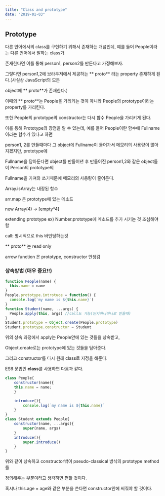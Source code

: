 ```yaml
---
title: "Class and prototype"
date: "2019-01-03"
---
```


## Prototype

다른 언어에서의 class를 구현하기 위해서 존재하는 개념인데, 예를 들어 People이라는 다른 언어에서 말하는 class가

존재한다면 이를 통해 person1, person2를 만든다고 가정해보자.

그렇다면 person1,2에 브라우저에서 제공하는 ** proto** 라는 property 존재하게 된다.(사실상 JavaScript의 모든

object에 ** proto**가 존재한다.)

이때의 ** proto**는 People을 가리키는 것이 아니라 People의 prototype이라는 property를 가리킨다.

또한 People의 prototype의 constructor는 다시 함수 People을 가리키게 된다.

이를 통해 Prototype의 장점을 알 수 있는데, 예를 들어 People이란 함수에 Fullname이라는 함수가 있다고 하면

person1, 2를 만들때마다 그 object에 Fullname이 들어가서 메모리의 사용량이 많아지겠지만, prototype에

Fullname을 담아둔다면 object를 만들어낸 후 만들어진 person1,2와 같은 object들이 Person의 prototype의

Fullname을 가져와 쓰기때문에 메모리의 사용량이 줄어든다.

Array.isArray는 내장된 함수

arr.map 은 prototype에 있는 메소드

new Array(4) -> [empty*4]

extending prototype ex) Number.prototype에 메소드를 추가 시키는 것 조심해야함

call: 명시적으로 this 바인딩하는것

** proto** 는 read only

arrow function 은 prototype, constructor 안생김

### 상속방법 (매우 중요!!)

```javascript
function People(name) {
  this.name = name
}
People.prototype.introtuce = function() {
  console.log(`my name is ${this.name}`)
}
function Student(name, ...args) {
  People.apply(this, args) //call도 가능(인자하나하나로 받을때)
}
Student.prototype = Object.create(People.prototype)
Student.prototype.constructor = Student
```

위의 상속 과정에서 apply는 People안에 있는 것들을 상속받고,

Object.create로는 prototype에 있는 것들을 담아준다.

그리고 constructor를 다시 원래 class로 지정을 해준다.

ES6 문법인 **class**를 사용하면 다음과 같다.

```javascript
class People{
    constructor(name){
    this.name = name;
    }

    introduce(){
        console.log(`my name is ${this.name}`
    }
}
class Student extends People{
    constructor(name, ...args){
    	super(name, args)
    }
    introduce(){
        super.introduce()
    }
}
```

위와 같이 상속하고 constructor밖이 pseudo-classical 방식의 prototype method를

정의해주는 부분이라고 생각하면 편할 것이다.

혹시나 this.age = age와 같은 부분을 쓴다면 constructor안에 써줘야 할 것이다.
